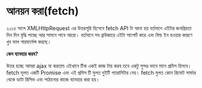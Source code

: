# আনয়ন করা(fetch)

২০১৫ সালে  XMLHttpRequest এর উত্তরসূরি হিসেবে fetch API টা আনা হয় বর্তমানে এইটার জনপ্রিয়তা দিন দিন বৃদ্ধি পাচ্ছে আর সামনে পাবে আরো। বর্তমানে সব ব্রাউজারে এইটা সাপোর্ট করে এবং বিল্ড ইন হওয়ার কারণে খুব ভাল পারফর্মেন্স করছে।&#x20;

**কেন ব্যাবহার করব?**

উত্তর হচ্ছে আমরা ajax যা করতাম এইখানে টিক একই কাজ টায় করব তবে একটু সুন্দর ভাবে মানে প্রমিস হিসবে। fetch মূলত একটি Promise এবং এই প্রমিস টি মুলত দুইটি প্যারামিটার নেয়। fetch মুলত কোন রিমোট সার্ভার থেকে ডাটা রিসিভ এবং পাঠানোর কাজে ব্যাবহার করা হয়।&#x20;


